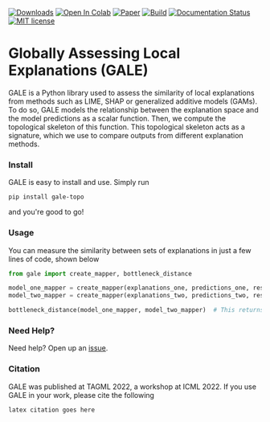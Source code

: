 [![Downloads](https://static.pepy.tech/personalized-badge/gale-topo?period=total&units=international_system&left_color=grey&right_color=blue&left_text=Downloads)](https://pepy.tech/project/gale-topo) [![Open In Colab](https://colab.research.google.com/assets/colab-badge.svg)](https://colab.research.google.com/drive/16JhR2nhm9J-9KtqmuxGsKMIGL_5c_42N?usp=sharing) [![Paper](https://img.shields.io/badge/read%20the-paper-blueviolet)](https://arxiv.org/pdf/2201.02155.pdf) [![Build](https://github.com/pnxenopoulos/gale/actions/workflows/build.yml/badge.svg)](https://github.com/pnxenopoulos/gale/actions/workflows/build.yml) [![Documentation Status](https://readthedocs.org/projects/gale/badge/?version=latest)](https://gale.readthedocs.io/en/latest/?badge=latest) [![MIT license](https://img.shields.io/badge/License-MIT-blue.svg)](https://github.com/pnxenopoulos/gale/blob/main/LICENSE)

# Globally Assessing Local Explanations (GALE)
GALE is a Python library used to assess the similarity of local explanations from methods such as LIME, SHAP or generalized additive models (GAMs). To do so, GALE models the relationship between the explanation space and the model predictions as a scalar function. Then, we compute the topological skeleton of this function. This topological skeleton acts as a signature, which we use to compare outputs from different explanation methods. 

### Install
GALE is easy to install and use. Simply run 

```shell
pip install gale-topo
```

and you're good to go!

### Usage
You can measure the similarity between sets of explanations in just a few lines of code, shown below

```python
from gale import create_mapper, bottleneck_distance

model_one_mapper = create_mapper(explanations_one, predictions_one, resolution=10, gain=0.3, dist_thresh=0.5)
model_two_mapper = create_mapper(explanations_two, predictions_two, resolution=10, gain=0.3, dist_thresh=0.5)

bottleneck_distance(model_one_mapper, model_two_mapper)  # This returns a float which represents the distance between the two Mapper outputs
```

### Need Help?
Need help? Open up an [issue](https://github.com/pnxenopoulos/gale/issues).

### Citation
GALE was published at TAGML 2022, a workshop at ICML 2022. If you use GALE in your work, please cite the following

```
latex citation goes here
```
